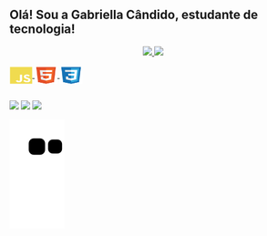 ## Olá! Sou a Gabriella Cândido, estudante de tecnologia!

<div align="center">
  <a href="https://github.com/gabriellacsilva">
  <img height="180em" src="https://github-readme-stats.vercel.app/api?username=gabriellacsilva&show_icons=true&theme=tokyonight&include_all_commits=true&count_private=true"/>
  <img height="180em" src="https://github-readme-stats.vercel.app/api/top-langs/?username=gabriellacsilva&layout=compact&langs_count=7&theme=tokyonight"/>
</div>


<div style="display: inline_block"><br>
  <img align="center" alt="Gabi-Js" height="30" width="40" src="https://raw.githubusercontent.com/devicons/devicon/master/icons/javascript/javascript-plain.svg">
  <img align="center" alt="Gabi-HTML" height="30" width="40" src="https://raw.githubusercontent.com/devicons/devicon/master/icons/html5/html5-original.svg">
  <img align="center" alt="Gabi-CSS" height="30" width="40" src="https://raw.githubusercontent.com/devicons/devicon/master/icons/css3/css3-original.svg">
</div>
  
  ##
  
  <div>

 <a href = "mailto:gabs.candido.silva@gmail.com"><img src="https://img.shields.io/badge/-Gmail-%23333?style=for-the-badge&logo=gmail&logoColor=white" target="_blank"></a>
  <a href="https://www.linkedin.com/in/gabriella-cândido/" target="_blank"><img src="https://img.shields.io/badge/-LinkedIn-%230077B5?style=for-the-badge&logo=linkedin&logoColor=white" target="_blank"></a> 
<a href="https://vercel.com/gabriellacsilva" target="_blank"><img src="https://img.shields.io/badge/Vercel-000000?style=for-the-badge&logo=vercel&logoColor=white" target="_blank"></a>

 ![Snake animation](https://github.com/gabriellacsilva/gabriellacsilva/blob/output/github-contribution-grid-snake.svg)
 
</div>
